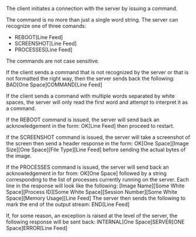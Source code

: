The client initiates a connection with the server by issuing a command.

The command is no more than just a single word string. The server can recognize one of three comands:
- REBOOT[Line Feed]
- SCREENSHOT[Line Feed]
- PROCESSES[Line Feed]

The commands are not case sensitive.

If the client sends a command that is not recognized by the server or that is not formatted the right way, then the server sends back the following:
BAD[One Space]COMMAND[Line Feed]

If the client sends a command with multiple words separated by white spaces, the server will only read the first word and attempt to interpret it as a command.

If the REBOOT command is issued, the server will send back an acknowledgement in the form:
OK[Line Feed]
then proceed to restart.

If the SCREENSHOT command is issued, the server will take a screenshot of the screen then send a header response in the form:
OK[One Space][Image Size][One Space][File Type][Line Feed] 
before sending the actual bytes of the image.

If the PROCESSES command is issued, the server will send back an acknowledgement in for from:
OK[One Space]
followed by a string corresponding to the list of processes currently running on the server. Each line in the response will look like the following:
[Image Name][Some White Space][Process ID][Some White Space][Session Number][Some White Space][Memory Usage][Line Feed]
The server then sends the following to mark the end of the output stream:
END[Line Feed]

If, for some reason, an exception is raised at the level of the server, the following response will be sent back:
INTERNAL[One Space]SERVER[ONE Space]ERROR[Line Feed]